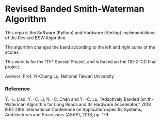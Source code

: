 # Revised Banded Smith-Waterman Algorithm

This repo is the Software (Python) and Hardware (Verilog) implementations of the Revised BSW Algorithm.

The algorithm changes the band according to the left and right sums of the scores.

This work is for the 111-1 Special Project, and is based on the 110-2 ICD final project.

Advisor: Prof. Yi-Chang Lu, National Taiwan University

### Reference
Y. -L. Liao, Y. -C. Li, N. -C. Chen and Y. -C. Lu, "Adaptively Banded Smith-Waterman Algorithm for Long Reads and Its Hardware Accelerator,"
2018 IEEE 29th International Conference on Application-specific Systems, Architectures and Processors (ASAP), 2018, pp. 1-9.
